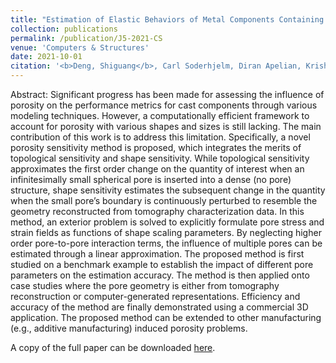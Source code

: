 ```yaml
---
title: "Estimation of Elastic Behaviors of Metal Components Containing Process Induced Porosity"
collection: publications
permalink: /publication/J5-2021-CS
venue: 'Computers & Structures'
date: 2021-10-01
citation: '<b>Deng, Shiguang</b>, Carl Soderhjelm, Diran Apelian, Krishnan Suresh. "Estimation of Elastic Behaviors of Metal Components Containing Process Induced Porosity." <i>Computers & Structures</i> 254 (2021): 1-23.' 
---
```

Abstract: Significant progress has been made for assessing the influence of porosity on the performance metrics for cast components through various modeling techniques. However, a computationally efficient framework to account for porosity with various shapes and sizes is still lacking. The main contribution of this work is to address this limitation. Specifically, a novel porosity sensitivity method is proposed, which integrates the merits of topological sensitivity and shape sensitivity. While topological sensitivity approximates the first order change on the quantity of interest when an infinitesimally small spherical pore is inserted into a dense (no pore) structure, shape sensitivity estimates the subsequent change in the quantity when the small pore’s boundary is continuously perturbed to resemble the geometry reconstructed from tomography characterization data. In this method, an exterior problem is solved to explicitly formulate pore stress and strain fields as functions of shape scaling parameters. By neglecting higher order pore-to-pore interaction terms, the influence of multiple pores can be estimated through a linear approximation. The proposed method is first studied on a benchmark example to establish the impact of different pore parameters on the estimation accuracy. The method is then applied onto case studies where the pore geometry is either from tomography reconstruction or computer-generated representations. Efficiency and accuracy of the method are finally demonstrated using a commercial 3D application. The proposed method can be extended to other manufacturing (e.g., additive manufacturing) induced porosity problems. 

A copy of the full paper can be downloaded [here](/files/J5-2021-CS.pdf).